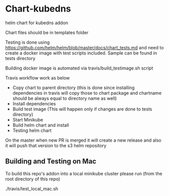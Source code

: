 <h1> Chart-kubedns </h1> 

helm chart for kubedns addon

Chart files should be in templates folder

Testing is done using https://github.com/helm/helm/blob/master/docs/chart_tests.md and need to create a docker image with test scripts included. Sample can be found in tests directory

Building docker image is automated via travis/build_testimage.sh script

Travis workflow work as below

* Copy chart to parent directory (this is done since installing dependencies in travis will copy those to chart package and chartname should be always equal to directory name as well)
* Install dependencies
* Build test image (This will happen only if changes are done to tests directory)
* Start Minikube
* Build helm chart and install
* Testing helm chart

On the master when new PR is merged it will create a new release and also it will push that version to the s3 helm repository

<h2>Building and Testing on Mac</h2>

To build this repo's addon into a local minikube cluster please run (from the root directory of this repo)

./travis/test_local_mac.sh
